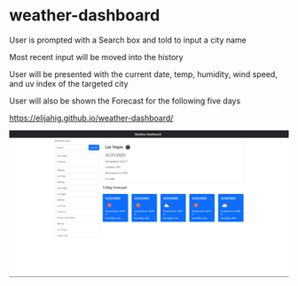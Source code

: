 # weather-dashboard

User is prompted with a Search box and told to input a city name

Most recent input will be moved into the history

User will be presented with the current date, temp, humidity, wind speed, and uv index of the targeted city

User will also be shown the Forecast for the following five days

https://elijahig.github.io/weather-dashboard/

![Weather-Dashboard](images/Capture.PNG)
